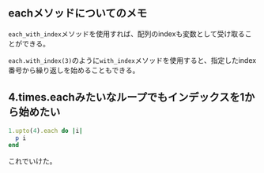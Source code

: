 ## eachメソッドについてのメモ

`each_with_index`メソッドを使用すれば、配列のindexも変数として受け取ることができる。

`each.with_index(3)`のように`with_index`メソッドを使用すると、指定したindex番号から繰り返しを始めることもできる。

## 4.times.eachみたいなループでもインデックスを1から始めたい
```ruby
1.upto(4).each do |i|
  p i
end
```
これでいけた。
